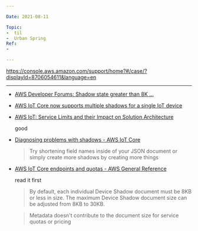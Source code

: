 ```yaml
---

Date: 2021-08-11

Topic:
-  til
-  Urban Spring
Ref:
-

---
```


https://console.aws.amazon.com/support/home?#/case/?displayId=8706054611&language=en


***

* [AWS Developer Forums: Shadow state greater than 8K ...](https://forums.aws.amazon.com/message.jspa?messageID=932755)

* [AWS IoT Core now supports multiple shadows for a single IoT device](https://aws.amazon.com/about-aws/whats-new/2020/07/aws-iot-core-now-supports-multiple-shadows-for-a-single-iot-device/)

* [AWS IoT: Service Limits and their Impact on Solution Architecture](https://www.linkedin.com/pulse/aws-iot-service-limits-impact-solution-architecture-reetesh-varshney-1)

	good
	
*  [Diagnosing problems with shadows - AWS IoT Core](https://docs.aws.amazon.com/iot/latest/developerguide/diagnosing-shadows.html)

	> Try shortening field names inside of your JSON document or simply create more shadows by creating more things

* [AWS IoT Core endpoints and quotas - AWS General Reference](https://docs.aws.amazon.com/general/latest/gr/iot-core.html#device-shadow-limits)

	read it first
	
	> By default, each individual Device Shadow document must be 8KB or less in size. The maximum Device Shadow document size can be adjusted from 8KB to 30KB.

	> Metadata doesn't contribute to the document size for service quotas or pricing




